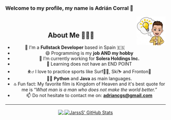 ### Welcome to my profile, my name is Adrián Corral 👋

<img src='https://github.com/jarsss8/jarsss8/blob/master/me.gif' align='right' width='18%'><br/>
<div style="text-align:center">

##  About Me 🙋🏽‍♂️️ 
- 🏡️ I'm a <b>Fullstack Developer</b> based in Spain 🇪🇸
- 😄 Programming is my <b>job AND my hobby</b>
- 🔭 I’m currently working for <b>Solera Holdings Inc.</b>
- 🌱 Learning does not have an END POINT
- ⛹‍♂️️ I love to practice sports like Surf🏄‍♂️️, Ski⛷️ and Fronton🎾️
- 👨‍💻️ <b>Python</b> and <b>Java</b> as main languages.
- 🔝️ Fun fact: My favorite film is Kingdom of Heaven and it's best quote for me is <q><i>What man is a man who does not make the world better.</i></q>
- 📫 Do not hesitate to contact me on: <b>adriancgs@gmail.com</b>
</div>

---
<div style="text-align:center">
  <a href="https://github.com/JarssS8">
    <img align="center" src="https://github-readme-stats.vercel.app/api/top-langs/?username=JarssS8&layout=compact&show_icons=true&line_height=27&count_private=true&title_color=04a37c&text_color=000&icon_color=2bbc8a&bg_color=fff"  height='200px'/>
  </a>

  <a href="https://github.com/JarssS8">
    <img align="center" src="https://github-readme-stats.vercel.app/api?username=JarssS8&include_all_commits=true&layout=compact&show_icons=true&line_height=27&count_private=true&title_color=04a37c&text_color=000&icon_color=2bbc8a&bg_color=fff" alt="JarssS' GitHub Stats" height='200px'/>
  </a>
</div>
